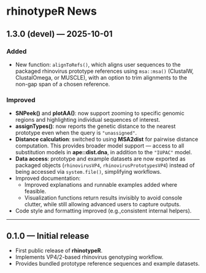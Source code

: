 # rhinotypeR News

## 1.3.0 (devel) — 2025-10-01
### Added
- New function: `alignToRefs()`, which aligns user sequences to the packaged
  rhinovirus prototype references using `msa::msa()` (ClustalW, ClustalOmega, or MUSCLE), with an
  option to trim alignments to the non-gap span of a chosen reference.

### Improved
- **SNPeek()** and **plotAA()**: now support zooming to specific genomic regions
  and highlighting individual sequences of interest.
- **assignTypes()**: now reports the genetic distance to the nearest prototype
  even when the query is `"unassigned"`.
- **Distance calculation**: switched to using **MSA2dist** for pairwise distance
  computation. This provides broader model support — access to all substitution
  models in **ape::dist.dna**, in addition to the `"IUPAC"` model.
- **Data access**: prototype and example datasets are now exported as packaged
  objects (`rhinovirusVP4`, `rhinovirusPrototypesVP4`) instead of being accessed
  via `system.file()`, simplifying workflows.
- Improved documentation:
  - Improved explanations and runnable examples added where feasible.
  - Visualization functions return results invisibly to avoid console clutter,
    while still allowing advanced users to capture outputs.
- Code style and formatting improved (e.g.,consistent internal helpers).

---

## 0.1.0 — Initial release
- First public release of **rhinotypeR**.
- Implements VP4/2-based rhinovirus genotyping workflow.
- Provides bundled prototype reference sequences and example datasets.
